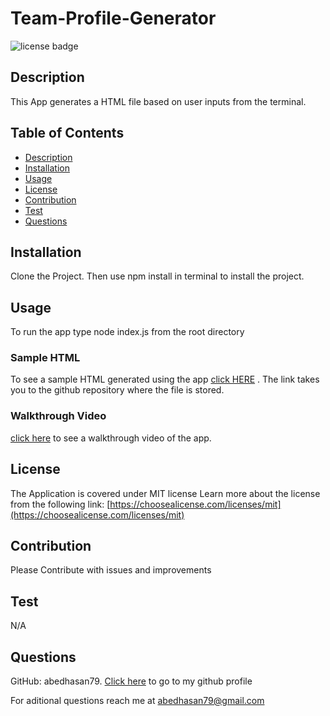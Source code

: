 # Team-Profile-Generator

![license badge](https://img.shields.io/badge/license-MIT-success)

## Description

This App generates a HTML file based on user inputs from the terminal.

## Table of Contents

- [Description](#Description)
- [Installation](#Installation)
- [Usage](#Usage)
- [License](#License)
- [Contribution](#Contribution)
- [Test](#Test)
- [Questions](#Questions)


## Installation

Clone the Project. Then use npm install in terminal to install the project.

## Usage

To run the app type node index.js from the root directory
### Sample HTML
To see a sample HTML generated using the app [click HERE](https://github.com/abedhasan79/Team-Profile-Generator/blob/main/dist/generatedIndex.html) . The link takes you to the github repository where the file is stored.

### Walkthrough Video
[click here](https://app.castify.com/view/01bc3242-a73a-46b4-aaa4-2b7e39602bfd) to see a walkthrough video of the app.

## License
The Application is covered under MIT license
Learn more about the license from the following link: [https://choosealicense.com/licenses/mit](https://choosealicense.com/licenses/mit)

## Contribution

Please Contribute with issues and improvements

## Test

N/A

## Questions

GitHub: abedhasan79. [Click here](https://github.com/abedhasan79) to go to my github profile

For aditional questions reach me at abedhasan79@gmail.com
